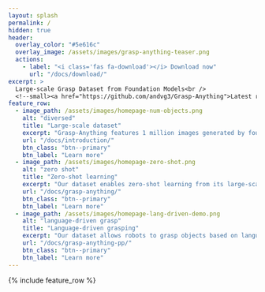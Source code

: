 ```yaml
---
layout: splash
permalink: /
hidden: true
header:
  overlay_color: "#5e616c"
  overlay_image: /assets/images/grasp-anything-teaser.png
  actions:
    - label: "<i class='fas fa-download'></i> Download now"
      url: "/docs/download/"
excerpt: >
  Large-scale Grasp Dataset from Foundation Models<br />
  <!--small><a href="https://github.com/andvg3/Grasp-Anything">Latest release (TBD)</a></small-->
feature_row:
  - image_path: /assets/images/homepage-num-objects.png
    alt: "diversed"
    title: "Large-scale dataset"
    excerpt: "Grasp-Anything features 1 million images generated by foundation models."
    url: "/docs/introduction/"
    btn_class: "btn--primary"
    btn_label: "Learn more"
  - image_path: /assets/images/homepage-zero-shot.png
    alt: "zero shot"
    title: "Zero-shot learning"
    excerpt: "Our dataset enables zero-shot learning from its large-scale nature."
    url: "/docs/grasp-anything/"
    btn_class: "btn--primary"
    btn_label: "Learn more"
  - image_path: /assets/images/homepage-lang-driven-demo.png
    alt: "language-driven grasp"
    title: "Language-driven grasping"
    excerpt: "Our dataset allows robots to grasp objects based on language commands."
    url: "/docs/grasp-anything-pp/"
    btn_class: "btn--primary"
    btn_label: "Learn more"     
---
```


{% include feature_row %}